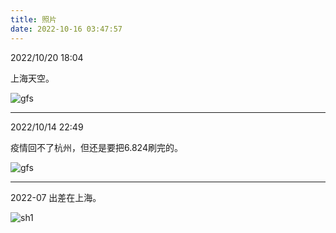 ```yaml
---
title: 照片
date: 2022-10-16 03:47:57
---
```


2022/10/20 18:04

上海天空。


![gfs](/images/photo/xy.jpeg)

---

2022/10/14 22:49

疫情回不了杭州，但还是要把6.824刷完的。

 
![gfs](/images/gfs.jpeg)

---
2022-07 出差在上海。

![sh1](/images/sh1.jpeg)
